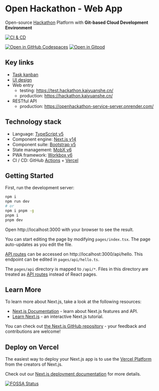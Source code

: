 # Open Hackathon - Web App

Open-source [Hackathon][1] Platform with **Git-based Cloud Development Environment**

[![CI & CD](https://github.com/kaiyuanshe/OpenHackathon-Web/actions/workflows/main.yml/badge.svg)][2]

[![Open in GitHub Codespaces](https://github.com/codespaces/badge.svg)][3]
[![Open in Gitpod](https://gitpod.io/button/open-in-gitpod.svg)][4]

## Key links

- [Task kanban](https://github.com/orgs/kaiyuanshe/projects/9/)
- [UI design](https://www.figma.com/file/HKPV8IB4kxrAVAuuSBZKd1/Open-Hackathon)
- Web entry
  - testing: https://test.hackathon.kaiyuanshe.cn/
  - production: https://hackathon.kaiyuanshe.cn/
- RESTful API
  - production: https://openhackathon-service-server.onrender.com/

## Technology stack

- Language: [TypeScript v5][5]
- Component engine: [Next.js v14][6]
- Component suite: [Bootstrap v5][7]
- State management: [MobX v6][8]
- PWA framework: [Workbox v6][9]
- CI / CD: GitHub [Actions][10] + [Vercel][11]

## Getting Started

First, run the development server:

```bash
npm i
npm run dev
# or
npm i pnpm -g
pnpm i
pnpm dev
```

Open http://localhost:3000 with your browser to see the result.

You can start editing the page by modifying `pages/index.tsx`. The page auto-updates as you edit the file.

[API routes][12] can be accessed on http://localhost:3000/api/hello. This endpoint can be edited in `pages/api/hello.ts`.

The `pages/api` directory is mapped to `/api/*`. Files in this directory are treated as [API routes][12] instead of React pages.

## Learn More

To learn more about Next.js, take a look at the following resources:

- [Next.js Documentation][13] - learn about Next.js features and API.
- [Learn Next.js][14] - an interactive Next.js tutorial.

You can check out [the Next.js GitHub repository][15] - your feedback and contributions are welcome!

## Deploy on Vercel

The easiest way to deploy your Next.js app is to use the [Vercel Platform][11] from the creators of Next.js.

Check out our [Next.js deployment documentation][16] for more details.

[![FOSSA Status](https://app.fossa.com/api/projects/git%2Bgithub.com%2Fkaiyuanshe%2FOpenHackathon-Web.svg?type=large)][17]

[1]: https://en.wikipedia.org/wiki/Hackathon
[2]: https://github.com/kaiyuanshe/OpenHackathon-Web/actions/workflows/main.yml
[3]: https://codespaces.new/kaiyuanshe/OpenHackathon-Web
[4]: https://gitpod.io/?autostart=true#https://github.com/kaiyuanshe/OpenHackathon-Web
[5]: https://www.typescriptlang.org/
[6]: https://nextjs.org/
[7]: https://getbootstrap.com/
[8]: https://mobx.js.org/
[9]: https://developers.google.com/web/tools/workbox
[10]: https://github.com/features/actions
[11]: https://vercel.com/new?utm_medium=default-template&filter=next.js&utm_source=create-next-app&utm_campaign=create-next-app-readme
[12]: https://nextjs.org/docs/api-routes/introduction
[13]: https://nextjs.org/docs
[14]: https://nextjs.org/learn
[15]: https://github.com/vercel/next.js/
[16]: https://nextjs.org/docs/deployment
[17]: https://app.fossa.com/projects/git%2Bgithub.com%2Fkaiyuanshe%2FOpenHackathon-Web?ref=badge_large
